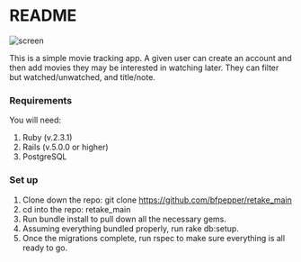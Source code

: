 # README

![screen](http://i.imgur.com/kVwp9cJ.png)

This is a simple movie tracking app. A given user can create an account and then add movies they may be interested in watching later. They can filter but watched/unwatched, and title/note.

### Requirements
You will need:
1. Ruby (v.2.3.1)
2. Rails (v.5.0.0 or higher)
3. PostgreSQL


### Set up
1. Clone down the repo: git clone https://github.com/bfpepper/retake_main
2. cd into the repo: retake_main
3. Run bundle install to pull down all the necessary gems.
4. Assuming everything bundled properly, run rake db:setup.
5. Once the migrations complete, run rspec to make sure everything is all ready to go.
